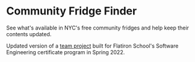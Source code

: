 # Community Fridge Finder

See what's available in NYC's free community fridges and help keep their contents updated.

Updated version of a [team project](https://github.com/slj2222/phase-3-ruby-project) built for Flatiron School's Software Engineering certificate program in Spring 2022.

